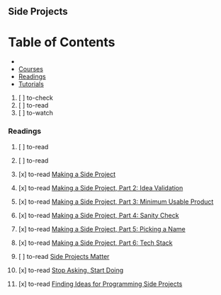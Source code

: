 ## Side Projects

# Table of Contents
<!-- MarkdownTOC depth=4 -->
  - [](#)
  - [Courses](#courses)
  - [Readings](#readings)
  - [Tutorials](#tutorials)
<!-- /MarkdownTOC -->

  1. [ ] to-check []()
  1. [ ] to-read []()
  1. [ ] to-watch []()

### Readings

  1. [ ] to-read []()
  1. [ ] to-read []()

  1. [x] to-read [Making a Side Project](https://hackernoon.com/making-a-side-project-808fc040d27a)
  1. [x] to-read [Making a Side Project, Part 2: Idea Validation](https://medium.com/makesideproject/making-a-side-project-part-2-idea-validation-d682dd05c475)
  1. [x] to-read [Making a Side Project, Part 3: Minimum Usable Product](https://medium.com/makesideproject/making-a-side-project-part-3-minimum-usable-product-f11e56b417fd)
  1. [x] to-read [Making a Side Project, Part 4: Sanity Check](https://medium.com/makesideproject/making-a-side-project-part-4-sanity-check-34cdac6e70ad)
  1. [x] to-read [Making a Side Project, Part 5: Picking a Name](https://medium.com/makesideproject/making-a-side-project-part-5-picking-a-name-df5f2ce36db0)
  1. [x] to-read [Making a Side Project, Part 6: Tech Stack](https://medium.com/makesideproject/making-a-side-project-part-6-tech-stack-7644f3514cf2)

  1. [ ] to-read [Side Projects Matter](http://philippe.bourgau.net/side-projects-matter/)
  1. [x] to-read [Stop Asking, Start Doing](https://dev.to/_patrickgod/stop-asking-start-doing)
  1. [x] to-read [Finding Ideas for Programming Side Projects](https://dev.to/samjarman/finding-ideas-for-programming-side-projects)
